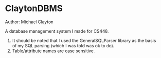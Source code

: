 ClaytonDBMS
===========

Author: Michael Clayton

A database management system I made for CS448.

1. It should be noted that I used the GeneralSQLParser library as the basis of my SQL parsing (which I was told was ok to do).
2. Table/attribute names are case sensitive.
